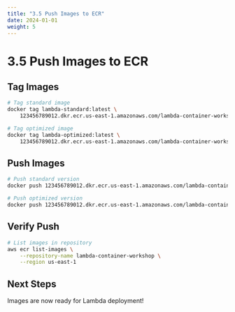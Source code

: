 ```yaml
---
title: "3.5 Push Images to ECR"
date: 2024-01-01
weight: 5
---
```


# 3.5 Push Images to ECR

## Tag Images

```bash
# Tag standard image
docker tag lambda-standard:latest \
    123456789012.dkr.ecr.us-east-1.amazonaws.com/lambda-container-workshop:standard

# Tag optimized image
docker tag lambda-optimized:latest \
    123456789012.dkr.ecr.us-east-1.amazonaws.com/lambda-container-workshop:optimized
```

## Push Images

```bash
# Push standard version
docker push 123456789012.dkr.ecr.us-east-1.amazonaws.com/lambda-container-workshop:standard

# Push optimized version
docker push 123456789012.dkr.ecr.us-east-1.amazonaws.com/lambda-container-workshop:optimized
```

## Verify Push

```bash
# List images in repository
aws ecr list-images \
    --repository-name lambda-container-workshop \
    --region us-east-1
```

## Next Steps

Images are now ready for Lambda deployment!